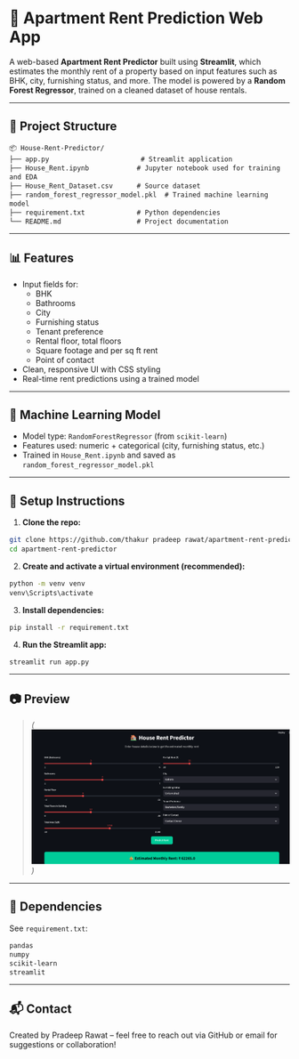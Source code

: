 
# 🏡 Apartment Rent Prediction Web App

A web-based **Apartment Rent Predictor** built using **Streamlit**, which estimates the monthly rent of a property based on input features such as BHK, city, furnishing status, and more. The model is powered by a **Random Forest Regressor**, trained on a cleaned dataset of house rentals.


---

## 📁 Project Structure

```
📦 House-Rent-Predictor/
├── app.py                       # Streamlit application
├── House_Rent.ipynb            # Jupyter notebook used for training and EDA
├── House_Rent_Dataset.csv      # Source dataset
├── random_forest_regressor_model.pkl  # Trained machine learning model
├── requirement.txt             # Python dependencies
└── README.md                   # Project documentation
```

---

## 📊 Features

- Input fields for:
  - BHK
  - Bathrooms
  - City
  - Furnishing status
  - Tenant preference
  - Rental floor, total floors
  - Square footage and per sq ft rent
  - Point of contact
- Clean, responsive UI with CSS styling
- Real-time rent predictions using a trained model

---

## 🧠 Machine Learning Model

- Model type: `RandomForestRegressor` (from `scikit-learn`)
- Features used: numeric + categorical (city, furnishing status, etc.)
- Trained in `House_Rent.ipynb` and saved as `random_forest_regressor_model.pkl`

---

## 🔧 Setup Instructions

1. **Clone the repo:**

```bash
git clone https://github.com/thakur pradeep rawat/apartment-rent-predictor.git
cd apartment-rent-predictor
```

2. **Create and activate a virtual environment (recommended):**

```bash
python -m venv venv
venv\Scripts\activate

```

3. **Install dependencies:**

```bash
pip install -r requirement.txt
```

4. **Run the Streamlit app:**

```bash
streamlit run app.py
```

---

## 📷 Preview

> *(![alt text](Image1.png))*

---

## 📌 Dependencies

See `requirement.txt`:

```
pandas
numpy
scikit-learn
streamlit
```

---

## 📬 Contact

Created by Pradeep Rawat – feel free to reach out via GitHub or email for suggestions or collaboration!
